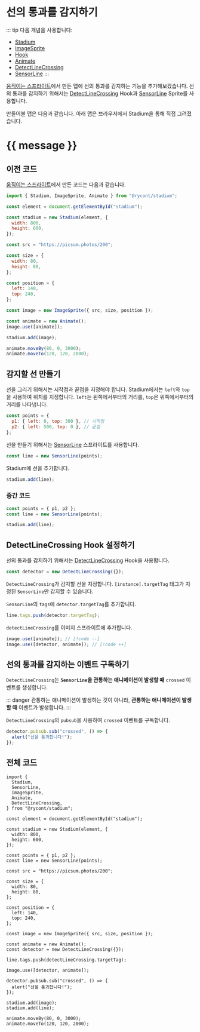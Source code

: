 # 선의 통과를 감지하기

::: tip 다음 개념을 사용합니다:

- [Stadium](/API/classes/Stadium)
- [ImageSprite](/API/classes/ImageSprite)
- [Hook](/API/classes/Hook)
- [Animate](/API/classes/Animate)
- [DetectLineCrossing](/API/classes/DetectLineCrossing)
- [SensorLine](/API/classes/SensorLine)
  :::

[움직이는 스프라이트](/따라하기/2.%20움직이는%20스프라이트.md)에서 만든 맵에 선의 통과를 감지하는 기능을 추가해보겠습니다. 선의 통과를 감지하기 위해서는 [DetectLineCrossing](/API/classes/DetectLineCrossing) Hook과 [SensorLine](/API/classes/SensorLine) Sprite를 사용합니다.

만들어볼 맵은 다음과 같습니다. 아래 맵은 브라우저에서 Stadium을 통해 직접 그려졌습니다.

# {{ message }}

<div ref="el"></div>

<script setup>
    import { ref, onMounted } from 'vue'
    import {
        Stadium,
        SensorLine,
        ImageSprite,
        MoveableSprite,
        Animate,
        DetectLineCrossing,
    } from "../../dist/stadium.js";
    const el = ref(null)
    const message = ref("아직 선을 통과하지 않았습니다.")

    onMounted(() => {
        const stadium = new Stadium(el.value, {
            width: 800,
            height: 600,
        });

        const points = { p1, p2 }
        const line = new SensorLine(points);

        const src = "https://picsum.photos/200";
        
        const size = {
          width: 80,
          height: 80,
        };

        const position = {
          left: 140,
          top: 240,
        };

        const image = new ImageSprite({ src, size, position });

        const animate = new Animate();
        const detector = new DetectLineCrossing({});
        
        line.tags.push(detectLineCrossing.targetTag);

        image.use([detector, animate]);

        detector.pubsub.sub("crossed", () => {
            message.value = "선을 통과합니다!";
        });

        stadium.add(image);
        stadium.add(line);

        animate.moveBy(80, 0, 3000);
        animate.moveTo(120, 120, 2000);

        el.value.style.setProperty("border", "1px solid black")
    })
</script>

## 이전 코드

[움직이는 스프라이트](/따라하기/2.%20움직이는%20스프라이트.md)에서 만든 코드는 다음과 같습니다.

```js
import { Stadium, ImageSprite, Animate } from "@rycont/stadium";

const element = document.getElementById("stadium");

const stadium = new Stadium(element, {
  width: 800,
  height: 600,
});

const src = "https://picsum.photos/200";

const size = {
  width: 80,
  height: 80,
};

const position = {
  left: 140,
  top: 240,
};

const image = new ImageSprite({ src, size, position });

const animate = new Animate();
image.use([animate]);

stadium.add(image);

animate.moveBy(80, 0, 3000);
animate.moveTo(120, 120, 2000);
```

## 감지할 선 만들기

선을 그리기 위해서는 시작점과 끝점을 지정해야 합니다. Stadium에서는 `left`와 `top`을 사용하여 위치를 지정합니다. `left`는 왼쪽에서부터의 거리를, `top`은 위쪽에서부터의 거리를 나타냅니다.

```js
const points = {
  p1: { left: 0, top: 300 }, // 시작점
  p2: { left: 500, top: 0 }, // 끝점
};
```

선을 만들기 위해서는 [SensorLine](/API/classes/SensorLine) 스프라이트를 사용합니다.

```js
const line = new SensorLine(points);
```

Stadium에 선을 추가합니다.

```js
stadium.add(line);
```

### 중간 코드

```js
const points = { p1, p2 };
const line = new SensorLine(points);

stadium.add(line);
```

## DetectLineCrossing Hook 설정하기

선의 통과를 감지하기 위해서는 [DetectLineCrossing](/API/classes/DetectLineCrossing) Hook을 사용합니다.

```js
const detector = new DetectLineCrossing({});
```

`DetectLineCrossing`가 감지할 선을 지정합니다. `[instance].targetTag` 태그가 지정된 `SensorLine`만 감지할 수 있습니다.

`SensorLine`의 `tags`에 `detector.targetTag`를 추가합니다.

```js
line.tags.push(detector.targetTag);
```

`detectLineCrossing`를 이미지 스프라이트에 추가합니다.

```js
image.use([animate]); // [!code --]
image.use([detector, animate]); // [!code ++]
```

## 선의 통과를 감지하는 이벤트 구독하기

`DetectLineCrossing`는 **`SensorLine`을 관통하는 애니메이션이 발생할 때** `crossed` 이벤트를 생성합니다.

::: danger
관통하는 애니메이션이 발생하는 것이 아니라, **관통하는 애니메이션이 발생할 때** 이벤트가 발생합니다.
:::

`DetectLineCrossing`의 `pubsub`을 사용하여 `crossed` 이벤트를 구독합니다.

```js
detector.pubsub.sub("crossed", () => {
  alert("선을 통과합니다!");
});
```

## 전체 코드

```js{2,6,16-20,31-42}
import {
  Stadium,
  SensorLine,
  ImageSprite,
  Animate,
  DetectLineCrossing,
} from "@rycont/stadium";

const element = document.getElementById("stadium");

const stadium = new Stadium(element, {
  width: 800,
  height: 600,
});

const points = { p1, p2 };
const line = new SensorLine(points);

const src = "https://picsum.photos/200";

const size = {
  width: 80,
  height: 80,
};

const position = {
  left: 140,
  top: 240,
};

const image = new ImageSprite({ src, size, position });

const animate = new Animate();
const detector = new DetectLineCrossing({});

line.tags.push(detectLineCrossing.targetTag);

image.use([detector, animate]);

detector.pubsub.sub("crossed", () => {
  alert("선을 통과합니다!");
});

stadium.add(image);
stadium.add(line);

animate.moveBy(80, 0, 3000);
animate.moveTo(120, 120, 2000);
```
